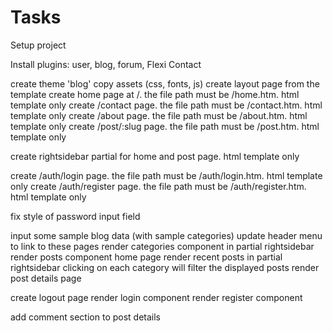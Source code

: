 # Tasks

Setup project

Install plugins: user, blog, forum, Flexi Contact

create theme 'blog'
copy assets (css, fonts, js)
create layout page from the template
create home page at /. the file path must be /home.htm. html template only
create /contact page. the file path must be /contact.htm. html template only
create /about page. the file path must be /about.htm. html template only
create /post/:slug page. the file path must be /post.htm. html template only

create rightsidebar partial for home and post page. html template only

create /auth/login page. the file path must be /auth/login.htm. html template only
create /auth/register page. the file path must be /auth/register.htm. html template only

fix style of password input field

input some sample blog data (with sample categories)
update header menu to link to these pages
render categories component in partial rightsidebar
render posts component home page
render recent posts in partial rightsidebar
clicking on each category will filter the displayed posts
render post details page

create logout page
render login component
render register component

add comment section to post details
